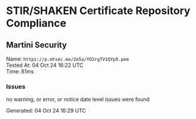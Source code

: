 # STIR/SHAKEN Certificate Repository Compliance

## Martini Security

Name: `https://p.mtsec.me/2e5a/YO2rgTV1QYp9.pem`\
Tested At: 04 Oct 24 16:22 UTC\
Time: 81ms

### Issues

no warning, or error, or notice date level issues were found

Generated: 04 Oct 24 16:29 UTC
